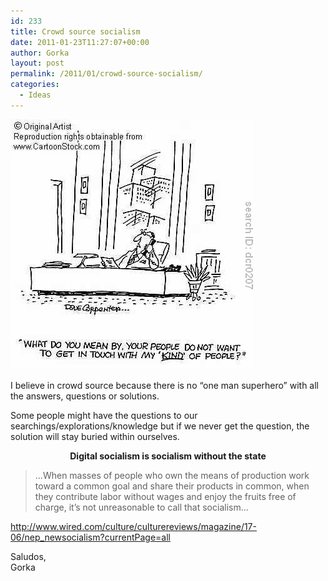```yaml
---
id: 233
title: Crowd source socialism
date: 2011-01-23T11:27:07+00:00
author: Gorka
layout: post
permalink: /2011/01/crowd-source-socialism/
categories:
  - Ideas
---
```

<img style="margin: auto;" src="/wp-content/uploads/2011/01/crowd-source-socialism.jpg" alt="Crow source socialism" />

I believe in crowd source because there is no “one man superhero” with all the answers, questions or solutions.

Some people might have the questions to our searchings/explorations/knowledge but if we never get the question, the solution will stay buried within ourselves.

<p style="font-weight: bold; text-align: center;">Digital socialism is socialism without the state</p>

>...When masses of people who own the means of production work toward a common goal and share their products in common, when they contribute labor without wages and enjoy the fruits free of charge, it’s not unreasonable to call that socialism...

http://www.wired.com/culture/culturereviews/magazine/17-06/nep_newsocialism?currentPage=all

Saludos,<br />
Gorka


